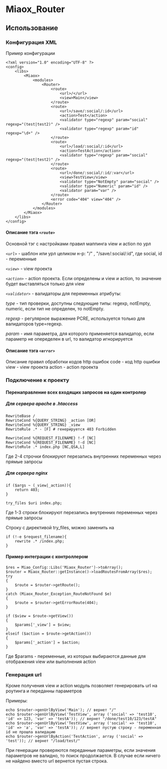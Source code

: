 Miaox_Router
============

Использование
-------------

### Конфигурация XML ###
Пример конфигурации

    <?xml version="1.0" encoding="UTF-8" ?>
    <config>
        <libs>
            <Miaox>
                <modules>
                    <Router>
                        <route>
                            <url>/</url>
                            <view>Main</view>
                        </route>
                        <route>
                            <url>/save/:social/:id</url>
                            <action>Test</action>
                            <validator type="regexp" param="social" regexp="(test|test2)" />
                            <validator type="regexp" param="id" regexp="\d+" />
                        </route>
                        <route>
                            <url>/load/:social/:id</url>
                            <action>TestAction</action>
                            <validator type="regexp" param="social" regexp="(test|test2)" />
                        </route>
                        <route>
                            <url>/done/:social/:id/:var</url>
                            <view>TestView</view>
                            <validator type="NotEmpty" param="social" />
                            <validator type="Numeric" param="id" />
                            <validator param="var" />
                        </route>
                        <error code="404" view="404" />
                    </Router>
                </modules>
            </Miaox>
        </libs>
    </config>

#### Описание тэга *`<route>`* ####

Основной тэг с настройками правил маппинга view и action по урл

*`<url>`* - шаблон или урл целиком н-р: "/" , "/save/:social/:id", где social, id - переменные

*`<view>`* - view проекта

*`<action>`* - action проекта. Если определены и view и action, то значение будет выставляться только для view

*`<validator>`* - валидаторы для переменных атрибуты:

*type* - тип проверки, доступны следующие типы: regexp, notEmpty, numeric, если тип не определен, то notEmpty.

*regexp* - регулярное выражение PCRE, используется только для валидаторов type=regexp.

*param* - имя параметра, для которого применяется валидатор, если параметр не опеределен в url, то валидатор игнорируется

#### Описание тэга *`<error>`* ####

Описание правил обработки кодов http ошибок
code - код http ошибки
view - view проекта
action - action проекта

### Подключение к проекту ###

#### Перенаправление всех входящих запросов на один контролер ####

##### Для сервера apache в .htaccess #####

    RewriteBase /
    RewriteCond %{QUERY_STRING} _action [OR]
    RewriteCond %{QUERY_STRING} _view
    RewriteRule .* - [F] # генерируется 403 Forbidden

    RewriteCond %{REQUEST_FILENAME} !-f [NC]
    RewriteCond %{REQUEST_FILENAME} !-d [NC]
    RewriteRule .* index.php [NC,QSA,L]

Где 2-4 строчки блокируют перезапись внутренних переменных через прямые запросы

##### Для сервера nginx #####

    if ($args ~ (_view|_action)){
        return 403;
    }

    try_files $uri index.php;

Где 1-3 строки блокируют перезапись внутренних переменных через прямые запросы

Строку с директивой try_files, можно заменить на

    if (!-e $request_filename){
        rewrite .* /index.php;
    }

#### Пример интеграции с контроллером ####

    $res = Miao_Config::Libs('Miaox_Router')->toArray();
    $router = Miaox_Router::getInstance()->loadRoutesFromArray($res);
    try
    {
        $route = $router->getRoute();
    }
    catch (Miaox_Router_Exception_RouteNotFound $e)
    {
        $route = $router->getErrorRoute(404);
    }

    if ($view = $route->getView())
    {
        $params['_view'] = $view;
    }
    elseif ($action = $route->getAction())
    {
        $params['_action'] = $action;
    }

Где $params - переменные, из которых выбираются данные для отображения view или выполнения action

### Генерация url ###

Кроме получения view и action модуль позволяет генерировать url на роутинга и переданны параметров

Примеры:

    echo $router->genUrlByView('Main'); // вернет "/"
    echo $router->genUrlByView('TestView', array ('social' => 'test10', 'id' => 123, 'var' => 'testA')); // вернет "/done/test10/123/testA"
    echo $router->genUrlByView('TestView', array ('social' => 'test10', 'id' => 'a', 'var' => 'testA')); // вернет пустую строку - переменная id не прошла валидацию
    echo $router->genUrlByAction('TestAction', array ('social' => 'test')); // вернет "/load/test/"

При генерации проверяются переданные параметры, если значения параметров не валидно, то поиск продолжается.
В случае если ничего не найдено вместо url вернется пустая строка.

